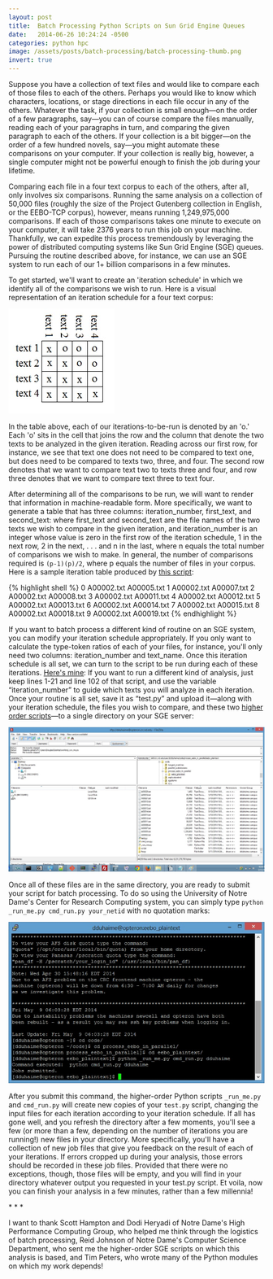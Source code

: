 ```yaml
---
layout: post
title:  Batch Processing Python Scripts on Sun Grid Engine Queues
date:   2014-06-26 10:24:24 -0500
categories: python hpc
image: /assets/posts/batch-processing/batch-processing-thumb.png
invert: true
---
```


Suppose you have a collection of text files and would like to compare each of those files to each of the others. Perhaps you would like to know which characters, locations, or stage directions in each file occur in any of the others. Whatever the task, if your collection is small enough—on the order of a few paragraphs, say—you can of course compare the files manually, reading each of your paragraphs in turn, and comparing the given paragraph to each of the others. If your collection is a bit bigger—on the order of a few hundred novels, say—you might automate these comparisons on your computer. If your collection is really big, however, a single computer might not be powerful enough to finish the job during your lifetime.

Comparing each file in a four text corpus to each of the others, after all, only involves six comparisons. Running the same analysis on a collection of 50,000 files (roughly the size of the Project Gutenberg collection in English, or the EEBO-TCP corpus), however, means running 1,249,975,000 comparisons. If each of those comparisons takes one minute to execute on your computer, it will take 2376 years to run this job on your machine. Thankfully, we can expedite this process tremendously by leveraging the power of distributed computing systems like Sun Grid Engine (SGE) queues. Pursuing the routine described above, for instance, we can use an SGE system to run each of our 1+ billion comparisons in a few minutes.

To get started, we'll want to create an 'iteration schedule' in which we identify all of the comparisons we wish to run. Here is a visual representation of an iteration schedule for a four text corpus:

<img class='center-image small' src='/assets/posts/batch-processing/iteration_schedule_map.png'>

In the table above, each of our iterations-to-be-run is denoted by an 'o.' Each 'o' sits in the cell that joins the row and the column that denote the two texts to be analyzed in the given iteration. Reading across our first row, for instance, we see that text one does not need to be compared to text one, but does need to be compared to texts two, three, and four. The second row denotes that we want to compare text two to texts three and four, and row three denotes that we want to compare text three to text four.

After determining all of the comparisons to be run, we will want to render that information in machine-readable form. More specifically, we want to generate a table that has three columns: iteration_number, first_text, and second_text: where first_text and second_text are the file names of the two texts we wish to compare in the given iteration, and iteration_number is an integer whose value is zero in the first row of the iteration schedule, 1 in the next row, 2 in the next, . . . and n in the last, where n equals the total number of comparisons we wish to make. In general, the number of comparisons required is `(p-1)(p)/2`, where p equals the number of files in your corpus.  Here is a sample iteration table produced by [this script](https://github.com/duhaime/batch-processing/blob/master/create_iteration_schedule.py):

{% highlight shell %}
0 A00002.txt A00005.txt
1 A00002.txt A00007.txt
2 A00002.txt A00008.txt
3 A00002.txt A00011.txt
4 A00002.txt A00012.txt
5 A00002.txt A00013.txt
6 A00002.txt A00014.txt
7 A00002.txt A00015.txt
8 A00002.txt A00018.txt
9 A00002.txt A00019.txt
{% endhighlight %}

If you want to batch process a different kind of routine on an SGE system, you can modify your iteration schedule appropriately. If you only want to calculate the type-token ratios of each of your files, for instance, you'll only need two columns: iteration_number and text_name. Once this iteration schedule is all set, we can turn to the script to be run during each of these iterations. [Here's mine][script-two]: If you want to run a different kind of analysis, just keep lines 1-21 and line 102 of that script, and use the variable “iteration_number” to guide which texts you will analyze in each iteration. Once your routine is all set, save it as “test.py” and upload it—along with your iteration schedule, the files you wish to compare, and these two [higher order scripts][script-three]—to a single directory on your SGE server:

<img class='center-image' src='/assets/posts/batch-processing/prepared_for_batch_submission.png'>

Once all of these files are in the same directory, you are ready to submit your script for batch processing. To do so using the University of Notre Dame's Center for Research Computing system, you can simply type `python _run_me.py cmd_run.py your_netid` with no quotation marks:

<img class='center-image' src='/assets/posts/batch-processing/batch_sge_submission.png'>

After you submit this command, the higher-order Python scripts `_run_me.py` and `cmd_run.py` will create new copies of your `test.py` script, changing the input files for each iteration according to your iteration schedule. If all has gone well, and you refresh the directory after a few moments, you'll see a few (or more than a few, depending on the number of iterations you are running!) new files in your directory. More specifically, you'll have a collection of new job files that give you feedback on the result of each of your iterations. If errors cropped up during your analysis, those errors should be recorded in these job files. Provided that there were no exceptions, though, those files will be empty, and you will find in your directory whatever output you requested in your test.py script. Et voila, now you can finish your analysis in a few minutes, rather than a few millennia!

<div class='center-text'>* * *</div>

I want to thank Scott Hampton and Dodi Heryadi of Notre Dame's High Performance Computing Group, who helped me think through the logistics of batch processing, Reid Johnson of Notre Dame's Computer Science Department, who sent me the higher-order SGE scripts on which this analysis is based, and Tim Peters, who wrote many of the Python modules on which my work depends!

[script]:https://github.com/duhaime/batch-processing/blob/master/create_iteration_schedule.py
[script-two]:https://github.com/duhaime/batch-processing/blob/master/test.py
[script-three]:https://github.com/duhaime/batch-processing/blob/master/_run_me.py